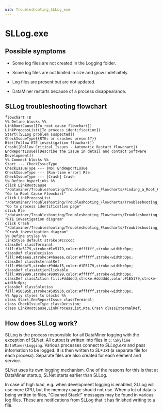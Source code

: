 ```yaml
---
uid: Troubleshooting_SLLog_exe
---
```


# SLLog.exe

## Possible symptoms

- Some log files are not created in the Logging folder.

- Some log files are not limited in size and grow indefinitely.

- Log files are present but are not updated.

- DataMiner restarts because of a process disappearance.

## SLLog troubleshooting flowchart

```mermaid
flowchart TD
%% Define blocks %%
LinkRootCause([To root cause flowchart])
LinkProcessList([To process identification])
Start([SLLog problem suspected])
CheckIssueType{{RTEs or crashes present?}}
Rte([Follow RTE investigation flowchart])
Crash([Follow Critical Issues - Automatic Restart flowchart])
EndReportIssue([Describe the issue in detail and contact Software Development])
%% Connect blocks %%
Start --- CheckIssueType
CheckIssueType --- |No| EndReportIssue
CheckIssueType --- |Run-time error| Rte
CheckIssueType --- |Crash| Crash
%% Define hyperlinks %%
click LinkRootCause "/dataminer/Troubleshooting/Troubleshooting_Flowcharts/Finding_a_Root_Cause.html" "Go to Root Cause Flowchart"
click LinkProcessList "/dataminer/Troubleshooting/Troubleshooting_Flowcharts/Troubleshooting_Process_Identification/Troubleshooting_Process_Identification.html" "Go to process identification page"
click Rte "/dataminer/Troubleshooting/Troubleshooting_Flowcharts/Troubleshooting_Identify_Per_Module/Alarm_Console/Troubleshooting_Run_Time_Errors.html" "RTE investigation diagram"
click Crash "/dataminer/Troubleshooting/Troubleshooting_Flowcharts/Troubleshooting_Critical_Issues/Troubleshooting_Critical_Issues_Automatic_Restart.html" "Crash investigation diagram"
%% Define styles %%
linkStyle default stroke:#cccccc
classDef classTerminal fill:#1e5179,stroke:#1e5179,color:#ffffff,stroke-width:0px;
classDef classDecision fill:#4baeea,stroke:#4baeea,color:#ffffff,stroke-width:0px;
classDef classExternalRef fill:#9ddaf5,stroke:#9ddaf5,color:#1E5179,stroke-width:0px;
classDef classActionClickable fill:#999999,stroke:#999999,color:#ffffff,stroke-width:0px;
classDef classAction fill:#dddddd,stroke:#dddddd,color:#1E5179,stroke-width:0px;
classDef classSolution fill:#58595b,stroke:#58595b,color:#ffffff,stroke-width:0px;
%% Apply styles to blocks %%
class Start,EndReportIssue classTerminal;
class CheckIssueType classDecision;
class LinkRootCause,LinkProcessList,Rte,Crash classExternalRef;
```

## How does SLLog work?

SLLog is the process responsible for all DataMiner logging with the exception of SLNet. All output is written into files in `C:\Skyline DataMiner\Logging`. Various processes connect to *SLLog.exe* and pass information to be logged. It is then written to *SL\*.txt* (a separate file for each process). Separate files are also created for each element and service.

SLNet uses its own logging mechanism. One of the reasons for this is that at DataMiner startup, SLNet starts earlier than SLLog.

In case of high load, e.g. when development logging is enabled, SLLog will use more CPU, but the memory usage should not rise. When a lot of data is being written to files, "Cleaned Stack!" messages may be found in various log files. These are notifications from SLLog that it has finished writing to a file.

